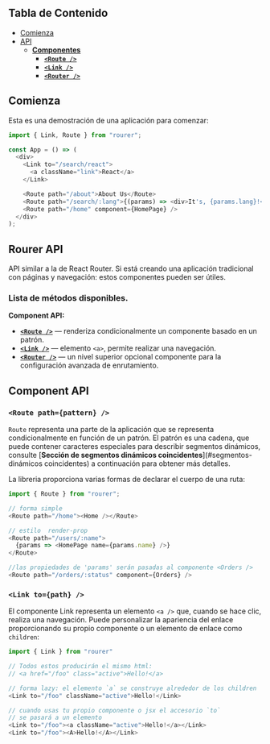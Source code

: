 ## Tabla de Contenido

- [Comienza](#comienza)
- [API](#rourer-api)
  - **[Componentes](#component-api)**
    - **[`<Route />`](#route-pathpattern-)**
    - **[`<Link />`](#link-topath-)**
    - **[`<Router />`](#router-hookhook-matchermatchfn-basebasepath-)**

## Comienza

Esta es una demostración de una aplicación para comenzar:

```js
import { Link, Route } from "rourer";

const App = () => (
  <div>
    <Link to="/search/react">
      <a className="link">React</a>
    </Link>

    <Route path="/about">About Us</Route>
    <Route path="/search/:lang">{(params) => <div>It's, {params.lang}!</div>}</Route>
    <Route path="/home" component={HomePage} />
  </div>
);
```

## Rourer API

API similar a la de React Router. Si está creando una aplicación tradicional con
páginas y navegación: estos componentes pueden ser útiles.


### Lista de métodos disponibles.
**Component API:**

- **[`<Route />`](#route-pathpattern-)** — renderiza condicionalmente un componente basado en un patrón.
- **[`<Link />`](#link-topath-)** — elemento `<a>`, permite realizar una navegación.
- **[`<Router />`](#router-hookhook-matchermatchfn-basebasepath-)** — un nivel superior opcional
   componente para la configuración avanzada de enrutamiento.


## Component API

### `<Route path={pattern} />`

`Route` representa una parte de la aplicación que se representa condicionalmente en función de un patrón. El patrón es
una cadena, que puede contener caracteres especiales para describir segmentos dinámicos, consulte
[**Sección de segmentos dinámicos coincidentes**](#segmentos-dinámicos coincidentes) a continuación para obtener más detalles.

La libreria proporciona varias formas de declarar el cuerpo de una ruta:

```js
import { Route } from "rourer";

// forma simple
<Route path="/home"><Home /></Route>

// estilo  render-prop
<Route path="/users/:name">
  {params => <HomePage name={params.name} />}
</Route>

//las propiedades de 'params' serán pasadas al componente <Orders />
<Route path="/orders/:status" component={Orders} />
```
### `<Link to={path} />`

El componente Link representa un elemento `<a />` que, cuando se hace clic, realiza una navegación. Puede
personalizar la apariencia del enlace proporcionando su propio componente o un elemento de enlace como `children`:

```js
import { Link } from "rourer"

// Todos estos producirán el mismo html:
// <a href="/foo" class="active">Hello!</a>

// forma lazy: el elemento `a` se construye alrededor de los children
<Link to="/foo" className="active">Hello!</Link>

// cuando usas tu propio componente o jsx el accesorio `to`
// se pasará a un elemento
<Link to="/foo"><a className="active">Hello!</a></Link>
<Link to="/foo"><A>Hello!</A></Link>
```